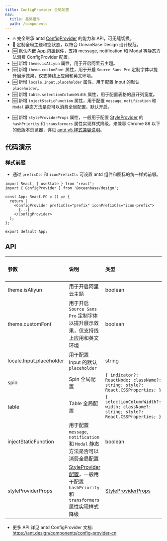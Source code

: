 ```yaml
---
title: ConfigProvider 全局配置
nav:
  title: 基础组件
  path: /components
---
```


- 🔥 完全继承 antd [ConfigProvider](https://ant.design/components/config-provider-cn) 的能力和 API，可无缝切换。
- 🌈 定制全局主题和空状态，以符合 OceanBase Design 设计规范。
- 🆕 默认内嵌 [App 包裹组件](https://ant.design/components/app-cn)，支持 message, notification 和 Modal 等静态方法消费 ConfigProvider 配置。
- 🆕 新增 `theme.isAliyun` 属性，用于开启阿里云主题。
- 🆕 新增 `theme.customFont` 属性，用于开启 `Source Sans Pro` 定制字体以提升展示效果，仅支持线上应用和英文环境。
- 🆕 新增 `locale.Input.placeholder` 属性，用于配置 Input 的默认 `placeholder`。
- 🆕 新增 `table.selectionColumnWidth` 属性，用于配置表格的展开列宽度。
- 🆕 新增 `injectStaticFunction` 属性，用于配置 `message`, `notification` 和 `Modal` 静态方法是否可以消费全局配置，默认开启。

<Alert type="warning" showIcon={true} message="📢 注意: 如果有多个 ConfigProvider，建议在最顶层的 ConfigProvider 开启 `injectStaticFunction` 即可，其他 ConfigProvider 则需要关闭该配置，否则静态方法可能会有冲突。"></Alert>

- 🆕 新增 `styleProviderProps` 属性，一般用于配置 [StyleProvider](https://github.com/ant-design/cssinjs#styleprovider) 的 `hashPriority` 和 `transformers` 属性实现样式降级，来兼容 Chrome 88 以下的低版本浏览器，详见 [antd v5 样式兼容说明](https://ant-design.antgroup.com/docs/react/compatible-style-cn)。

## 代码演示

<!-- prettier-ignore -->
<code src="../locale/demo/basic.tsx" title="国际化"></code>
<code src="./demo/size.tsx" title="尺寸"></code>
<code src="./demo/theme.tsx" title="主题"></code>
<code src="./demo/spin.tsx" title="Spin"></code>
<code src="../empty/demo/config-provider.tsx" title="空状态"></code>

### 样式前缀

- 通过 `prefixCls` 和 `iconPrefixCls` 可设置 antd 组件和图标的统一样式前缀。

```tsx | pure
import React, { useState } from 'react';
import { ConfigProvider } from '@oceanbase/design';

const App: React.FC = () => {
  return (
    <ConfigProvider prefixCls="prefix" iconPrefixCls="icon-prefix">
      {...}
    </ConfigProvider>
  );
};

export default App;
```

## API

| 参数 | 说明 | 类型 | 默认值 | 版本 |
| :-- | :-- | :-- | :-- | :-- |
| theme.isAliyun | 用于开启阿里云主题 | boolean | - | 0.3.5 |
| theme.customFont | 用于开启 `Source Sans Pro` 定制字体以提升展示效果，仅支持线上应用和英文环境 | boolean | - | 0.3.1 |
| locale.Input.placeholder | 用于配置 Input 的默认 `placeholder` | string | - | 0.3.2 |
| spin | Spin 全局配置 | `{ indicator?: ReactNode; className?: string; style?: React.CSSProperties; }` | - | - |
| table | Table 全局配置 | `{ selectionColumnWidth?: width; className?: string; style?: React.CSSProperties; }` | - | - |
| injectStaticFunction | 用于配置 `message`, `notification` 和 `Modal` 静态方法是否可以消费全局配置 <Alert type="warning" showIcon={true} message="📢 注意: 如果有多个 ConfigProvider，建议在最顶层的 ConfigProvider 开启 `injectStaticFunction` 即可，其他 ConfigProvider 则需要关闭该配置，否则静态方法可能会有冲突。"></Alert> | boolean | true | - |
| styleProviderProps | [StyleProvider 配置](https://github.com/ant-design/cssinjs#styleprovider)，一般用于配置 `hashPriority` 和 `transformers` 属性实现样式降级 | [StyleProviderProps](https://github.com/ant-design/cssinjs/blob/master/src/StyleContext.tsx#L88) | - | - |

- 更多 API 详见 antd ConfigProvider 文档: https://ant.design/components/config-provider-cn
